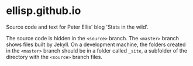 # ellisp.github.io
Source code and text for Peter Ellis' blog 'Stats in the wild'.

The source code is hidden in the `<source>` branch.  The `<master>` branch shows files built by Jekyll.  On a development machine, the folders created in the `<master>` branch should be in a folder called `_site`, a subfolder of the directory with the `<source>` branch files.
